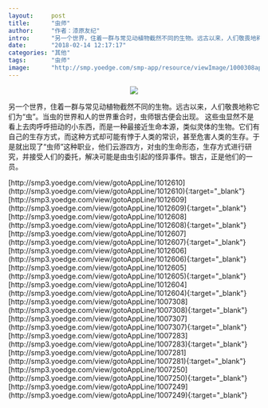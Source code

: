 ```yaml
---
layout:     post
title:      "虫师"
author:     "作者：漆原友纪"
intro:      "另一个世界，住着一群与常见动植物截然不同的生物。远古以来，人们敬畏地称它们为“虫”。当虫的世界和人的世界重合时，虫师银古便会出现。 这些虫显然不是看上去肉呼呼扭动的小东西，而是一种最接近生命本源，类似灵体的生物。它们有自己的生存方式，而这种方式却可能有悖于人类的常识，甚至危害人类的生存。于是就出现了“虫师”这种职业，他们云游四方，对虫的生命形态，生存方式进行研究，并接受人们的委托，解决可能是由虫引起的怪异事件。银古，正是他们的一员。"
date:       "2018-02-14 12:17:17"
categories: "其他"
tags:       "虫师"
image:      "http://smp.yoedge.com/smp-app/resource/viewImage/1000308appline.png"
---
```

<div style="text-align: center">
<p><img src="http://smp.yoedge.com/smp-app/resource/viewImage/1000308appline.png"/></p>
</div>
<p class="post-meta">
<span>另一个世界，住着一群与常见动植物截然不同的生物。远古以来，人们敬畏地称它们为“虫”。当虫的世界和人的世界重合时，虫师银古便会出现。 这些虫显然不是看上去肉呼呼扭动的小东西，而是一种最接近生命本源，类似灵体的生物。它们有自己的生存方式，而这种方式却可能有悖于人类的常识，甚至危害人类的生存。于是就出现了“虫师”这种职业，他们云游四方，对虫的生命形态，生存方式进行研究，并接受人们的委托，解决可能是由虫引起的怪异事件。银古，正是他们的一员。</span>
</p>
[http://smp3.yoedge.com/view/gotoAppLine/1012610](http://smp3.yoedge.com/view/gotoAppLine/1012610){:target="_blank"}
[http://smp3.yoedge.com/view/gotoAppLine/1012609](http://smp3.yoedge.com/view/gotoAppLine/1012609){:target="_blank"}
[http://smp3.yoedge.com/view/gotoAppLine/1012608](http://smp3.yoedge.com/view/gotoAppLine/1012608){:target="_blank"}
[http://smp3.yoedge.com/view/gotoAppLine/1012607](http://smp3.yoedge.com/view/gotoAppLine/1012607){:target="_blank"}
[http://smp3.yoedge.com/view/gotoAppLine/1012606](http://smp3.yoedge.com/view/gotoAppLine/1012606){:target="_blank"}
[http://smp3.yoedge.com/view/gotoAppLine/1012605](http://smp3.yoedge.com/view/gotoAppLine/1012605){:target="_blank"}
[http://smp3.yoedge.com/view/gotoAppLine/1012604](http://smp3.yoedge.com/view/gotoAppLine/1012604){:target="_blank"}
[http://smp3.yoedge.com/view/gotoAppLine/1007308](http://smp3.yoedge.com/view/gotoAppLine/1007308){:target="_blank"}
[http://smp3.yoedge.com/view/gotoAppLine/1007307](http://smp3.yoedge.com/view/gotoAppLine/1007307){:target="_blank"}
[http://smp3.yoedge.com/view/gotoAppLine/1007283](http://smp3.yoedge.com/view/gotoAppLine/1007283){:target="_blank"}
[http://smp3.yoedge.com/view/gotoAppLine/1007281](http://smp3.yoedge.com/view/gotoAppLine/1007281){:target="_blank"}
[http://smp3.yoedge.com/view/gotoAppLine/1007250](http://smp3.yoedge.com/view/gotoAppLine/1007250){:target="_blank"}
[http://smp3.yoedge.com/view/gotoAppLine/1007249](http://smp3.yoedge.com/view/gotoAppLine/1007249){:target="_blank"}


